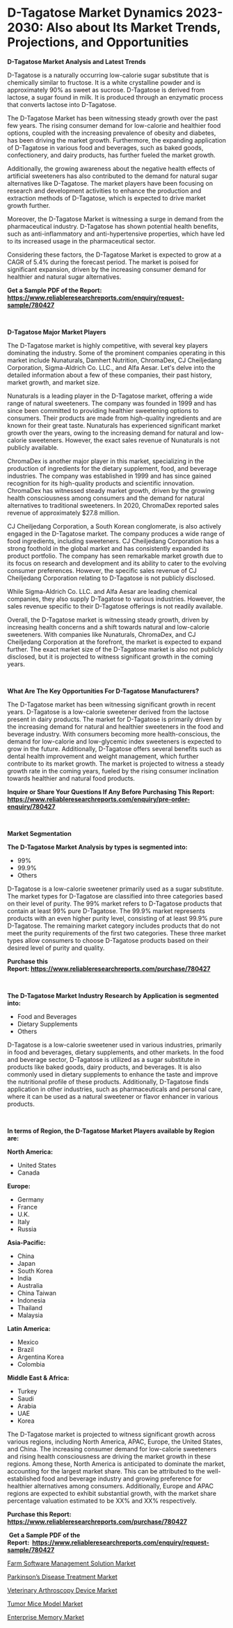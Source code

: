 <p><h1>D-Tagatose Market Dynamics 2023-2030: Also about Its Market Trends, Projections, and Opportunities</h1></p><p><strong>D-Tagatose Market Analysis and Latest Trends</strong></p>
<p><p>D-Tagatose is a naturally occurring low-calorie sugar substitute that is chemically similar to fructose. It is a white crystalline powder and is approximately 90% as sweet as sucrose. D-Tagatose is derived from lactose, a sugar found in milk. It is produced through an enzymatic process that converts lactose into D-Tagatose.</p><p>The D-Tagatose Market has been witnessing steady growth over the past few years. The rising consumer demand for low-calorie and healthier food options, coupled with the increasing prevalence of obesity and diabetes, has been driving the market growth. Furthermore, the expanding application of D-Tagatose in various food and beverages, such as baked goods, confectionery, and dairy products, has further fueled the market growth.</p><p>Additionally, the growing awareness about the negative health effects of artificial sweeteners has also contributed to the demand for natural sugar alternatives like D-Tagatose. The market players have been focusing on research and development activities to enhance the production and extraction methods of D-Tagatose, which is expected to drive market growth further.</p><p>Moreover, the D-Tagatose Market is witnessing a surge in demand from the pharmaceutical industry. D-Tagatose has shown potential health benefits, such as anti-inflammatory and anti-hypertensive properties, which have led to its increased usage in the pharmaceutical sector.</p><p>Considering these factors, the D-Tagatose Market is expected to grow at a CAGR of 5.4% during the forecast period. The market is poised for significant expansion, driven by the increasing consumer demand for healthier and natural sugar alternatives.</p></p>
<p><strong>Get a Sample PDF of the Report:&nbsp; <a href="https://www.reliableresearchreports.com/enquiry/request-sample/780427">https://www.reliableresearchreports.com/enquiry/request-sample/780427</a></strong></p>
<p>&nbsp;</p>
<p><strong>D-Tagatose Major Market Players</strong></p>
<p><p>The D-Tagatose market is highly competitive, with several key players dominating the industry. Some of the prominent companies operating in this market include Nunaturals, Damhert Nutrition, ChromaDex, CJ Cheiljedang Corporation, Sigma-Aldrich Co. LLC., and Alfa Aesar. Let's delve into the detailed information about a few of these companies, their past history, market growth, and market size.</p><p>Nunaturals is a leading player in the D-Tagatose market, offering a wide range of natural sweeteners. The company was founded in 1999 and has since been committed to providing healthier sweetening options to consumers. Their products are made from high-quality ingredients and are known for their great taste. Nunaturals has experienced significant market growth over the years, owing to the increasing demand for natural and low-calorie sweeteners. However, the exact sales revenue of Nunaturals is not publicly available.</p><p>ChromaDex is another major player in this market, specializing in the production of ingredients for the dietary supplement, food, and beverage industries. The company was established in 1999 and has since gained recognition for its high-quality products and scientific innovation. ChromaDex has witnessed steady market growth, driven by the growing health consciousness among consumers and the demand for natural alternatives to traditional sweeteners. In 2020, ChromaDex reported sales revenue of approximately $27.8 million.</p><p>CJ Cheiljedang Corporation, a South Korean conglomerate, is also actively engaged in the D-Tagatose market. The company produces a wide range of food ingredients, including sweeteners. CJ Cheiljedang Corporation has a strong foothold in the global market and has consistently expanded its product portfolio. The company has seen remarkable market growth due to its focus on research and development and its ability to cater to the evolving consumer preferences. However, the specific sales revenue of CJ Cheiljedang Corporation relating to D-Tagatose is not publicly disclosed.</p><p>While Sigma-Aldrich Co. LLC. and Alfa Aesar are leading chemical companies, they also supply D-Tagatose to various industries. However, the sales revenue specific to their D-Tagatose offerings is not readily available.</p><p>Overall, the D-Tagatose market is witnessing steady growth, driven by increasing health concerns and a shift towards natural and low-calorie sweeteners. With companies like Nunaturals, ChromaDex, and CJ Cheiljedang Corporation at the forefront, the market is expected to expand further. The exact market size of the D-Tagatose market is also not publicly disclosed, but it is projected to witness significant growth in the coming years.</p></p>
<p>&nbsp;</p>
<p><strong>What Are The Key Opportunities For D-Tagatose Manufacturers?</strong></p>
<p><p>The D-Tagatose market has been witnessing significant growth in recent years. D-Tagatose is a low-calorie sweetener derived from the lactose present in dairy products. The market for D-Tagatose is primarily driven by the increasing demand for natural and healthier sweeteners in the food and beverage industry. With consumers becoming more health-conscious, the demand for low-calorie and low-glycemic index sweeteners is expected to grow in the future. Additionally, D-Tagatose offers several benefits such as dental health improvement and weight management, which further contribute to its market growth. The market is projected to witness a steady growth rate in the coming years, fueled by the rising consumer inclination towards healthier and natural food products.</p></p>
<p><strong>Inquire or Share Your Questions If Any Before Purchasing This Report: <a href="https://www.reliableresearchreports.com/enquiry/pre-order-enquiry/780427">https://www.reliableresearchreports.com/enquiry/pre-order-enquiry/780427</a></strong></p>
<p>&nbsp;</p>
<p><strong>Market Segmentation</strong></p>
<p><strong>The D-Tagatose Market Analysis by types is segmented into:</strong></p>
<p><ul><li>99%</li><li>99.9%</li><li>Others</li></ul></p>
<p><p>D-Tagatose is a low-calorie sweetener primarily used as a sugar substitute. The market types for D-Tagatose are classified into three categories based on their level of purity. The 99% market refers to D-Tagatose products that contain at least 99% pure D-Tagatose. The 99.9% market represents products with an even higher purity level, consisting of at least 99.9% pure D-Tagatose. The remaining market category includes products that do not meet the purity requirements of the first two categories. These three market types allow consumers to choose D-Tagatose products based on their desired level of purity and quality.</p></p>
<p><strong>Purchase this Report:&nbsp;<a href="https://www.reliableresearchreports.com/purchase/780427">https://www.reliableresearchreports.com/purchase/780427</a></strong></p>
<p>&nbsp;</p>
<p><strong>The D-Tagatose Market Industry Research by Application is segmented into:</strong></p>
<p><ul><li>Food and Beverages</li><li>Dietary Supplements</li><li>Others</li></ul></p>
<p><p>D-Tagatose is a low-calorie sweetener used in various industries, primarily in food and beverages, dietary supplements, and other markets. In the food and beverage sector, D-Tagatose is utilized as a sugar substitute in products like baked goods, dairy products, and beverages. It is also commonly used in dietary supplements to enhance the taste and improve the nutritional profile of these products. Additionally, D-Tagatose finds application in other industries, such as pharmaceuticals and personal care, where it can be used as a natural sweetener or flavor enhancer in various products.</p></p>
<p>&nbsp;</p>
<p><strong>In terms of Region, the D-Tagatose Market Players available by Region are:</strong></p>
<p>
    <p> <strong> North America: </strong>
        <ul>
            <li>United States</li>
            <li>Canada</li>
        </ul>
        </p> 
    <p> <strong> Europe: </strong>
        <ul>
            <li>Germany</li>
            <li>France</li>
            <li>U.K.</li>
            <li>Italy</li>
            <li>Russia</li>
        </ul>
        </p> 
    <p> <strong> Asia-Pacific: </strong>
        <ul>
            <li>China</li>
            <li>Japan</li>
            <li>South Korea</li>
            <li>India</li>
            <li>Australia</li>
            <li>China Taiwan</li>
            <li>Indonesia</li>
            <li>Thailand</li>
            <li>Malaysia</li>
        </ul>
        </p> 
    <p> <strong> Latin America: </strong>
        <ul>
            <li>Mexico</li>
            <li>Brazil</li>
            <li>Argentina Korea</li>
            <li>Colombia</li>
        </ul>
        </p> 
    <p> <strong> Middle East & Africa: </strong>
        <ul>
            <li>Turkey</li>
            <li>Saudi</li>
            <li>Arabia</li>
            <li>UAE</li>
            <li>Korea</li>
        </ul>
    </p>
    </p>
<p><p>The D-Tagatose market is projected to witness significant growth across various regions, including North America, APAC, Europe, the United States, and China. The increasing consumer demand for low-calorie sweeteners and rising health consciousness are driving the market growth in these regions. Among these, North America is anticipated to dominate the market, accounting for the largest market share. This can be attributed to the well-established food and beverage industry and growing preference for healthier alternatives among consumers. Additionally, Europe and APAC regions are expected to exhibit substantial growth, with the market share percentage valuation estimated to be XX% and XX% respectively.</p></p>
<p><strong>Purchase this Report: <a href="https://www.reliableresearchreports.com/purchase/780427">https://www.reliableresearchreports.com/purchase/780427</a></strong></p>
<p>&nbsp;<strong>Get a Sample PDF of the Report:&nbsp;&nbsp;<a href="https://www.reliableresearchreports.com/enquiry/request-sample/780427">https://www.reliableresearchreports.com/enquiry/request-sample/780427</a></strong></p>
<p><strong></strong></p>
<p><p><a href="https://github.com/WillieWoodard/Market-Research-Report-List-1/blob/main/farm-software-management-solution-market.md">Farm Software Management Solution Market</a></p><p><a href="https://github.com/BryceTownsendr/Market-Research-Report-List-1/blob/main/parkinsons-disease-treatment-market.md">Parkinson’s Disease Treatment Market</a></p><p><a href="https://www.linkedin.com/pulse/veterinary-arthroscopy-device-market-share-amp-new-trends/">Veterinary Arthroscopy Device Market</a></p><p><a href="https://www.linkedin.com/pulse/tumor-mice-model-market-challenges-opportunities-growth/">Tumor Mice Model Market</a></p><p><a href="https://medium.com/@brandonramos59/enterprise-memory-market-analysis-and-sze-forecasted-for-period-from-2023-to-2030-60407d312cb8">Enterprise Memory Market</a></p></p>
